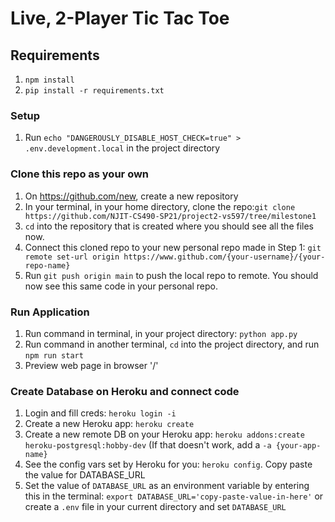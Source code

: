 # Live, 2-Player Tic Tac Toe

## Requirements
1. `npm install`
2. `pip install -r requirements.txt`

### Setup
1. Run `echo "DANGEROUSLY_DISABLE_HOST_CHECK=true" > .env.development.local` in the project directory

### Clone this repo as your own
1. On https://github.com/new, create a new repository
2. In your terminal, in your home directory, clone the repo:`git clone https://github.com/NJIT-CS490-SP21/project2-vs597/tree/milestone1`
3. `cd` into the repository that is created where you should see all the files now.
4. Connect this cloned repo to your new personal repo made in Step 1: `git remote set-url origin https://www.github.com/{your-username}/{your-repo-name}`
5. Run `git push origin main` to push the local repo to remote. You should now see this same code in your personal repo.

### Run Application
1. Run command in terminal, in your project directory: `python app.py`
2. Run command in another terminal, `cd` into the project directory, and run `npm run start`
3. Preview web page in browser '/'

### Create Database on Heroku and connect code
1. Login and fill creds: `heroku login -i`
2. Create a new Heroku app: `heroku create`
3. Create a new remote DB on your Heroku app: `heroku addons:create heroku-postgresql:hobby-dev` (If that doesn't work, add a `-a {your-app-name}`
4. See the config vars set by Heroku for you: `heroku config`. Copy paste the value for DATABASE_URL
5. Set the value of `DATABASE_URL` as an environment variable by entering this in the terminal: `export DATABASE_URL='copy-paste-value-in-here'` or create a `.env` file in your current directory and set `DATABASE_URL`
